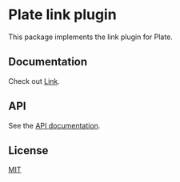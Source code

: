 # Plate link plugin

This package implements the link plugin for Plate.

## Documentation

Check out [Link](https://plate.udecode.io/docs/link).

## API

See the [API documentation](https://plate-api.udecode.io/globals.html). 

## License

[MIT](../../../LICENSE)

